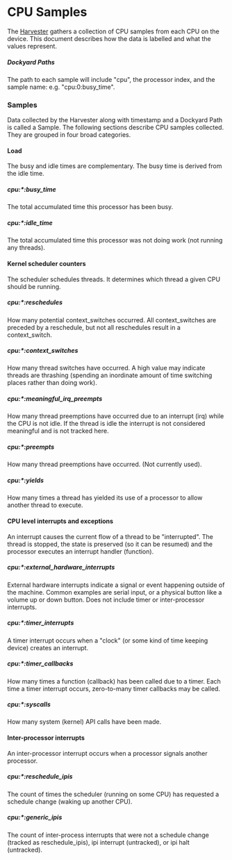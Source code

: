 # CPU Samples

The [Harvester](README.md) gathers a collection of CPU samples from each CPU on
the device. This document describes how the data is labelled and what the values
represent.

##### Dockyard Paths

The path to each sample will include "cpu", the processor index, and the sample
name: e.g. "cpu:0:busy_time".

### Samples

Data collected by the Harvester along with timestamp and a Dockyard Path is
called a Sample. The following sections describe CPU samples collected. They are
grouped in four broad categories.

#### Load

The busy and idle times are complementary. The busy time is derived from the
idle time.

##### cpu:\*:busy_time
The total accumulated time this processor has been busy.

##### cpu:\*:idle_time
The total accumulated time this processor was not doing work (not running any
threads).

#### Kernel scheduler counters

The scheduler schedules threads. It determines which thread a given CPU should
be running.

##### cpu:\*:reschedules
How many potential context_switches occurred. All context_switches are
preceded by a reschedule, but not all reschedules result in a context_switch.

##### cpu:\*:context_switches
How many thread switches have occurred. A high value may indicate threads
are thrashing (spending an inordinate amount of time switching places rather
than doing work).

##### cpu:\*:meaningful_irq_preempts
How many thread preemptions have occurred due to an interrupt (irq) while the
CPU is not idle. If the thread is idle the interrupt is not considered
meaningful and is not tracked here.

##### cpu:\*:preempts
How many thread preemptions have occurred. (Not currently used).

##### cpu:\*:yields
How many times a thread has yielded its use of a processor to allow another
thread to execute.

#### CPU level interrupts and exceptions

An interrupt causes the current flow of a thread to be "interrupted". The thread
is stopped, the state is preserved (so it can be resumed) and the processor
executes an interrupt handler (function).

##### cpu:\*:external_hardware_interrupts
External hardware interrupts indicate a signal or event happening outside of
the machine. Common examples are serial input, or a physical button like a
volume up or down button. Does not include timer or inter-processor interrupts.

##### cpu:\*:timer_interrupts
A timer interrupt occurs when a "clock" (or some kind of time keeping device)
creates an interrupt.

##### cpu:\*:timer_callbacks
How many times a function (callback) has been called due to a timer. Each time
a timer interrupt occurs, zero-to-many timer callbacks may be called.

##### cpu:\*:syscalls
How many system (kernel) API calls have been made.

#### Inter-processor interrupts

An inter-processor interrupt occurs when a processor signals another processor.

##### cpu:\*:reschedule_ipis
The count of times the scheduler (running on some CPU) has requested a
schedule change (waking up another CPU).

##### cpu:\*:generic_ipis
The count of inter-process interrupts that were not a schedule change (tracked
as reschedule_ipis), ipi interrupt (untracked), or ipi halt (untracked).

